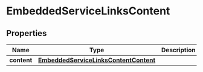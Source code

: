 

# EmbeddedServiceLinksContent


## Properties

| Name | Type | Description | Notes |
|------------ | ------------- | ------------- | -------------|
|**content** | [**EmbeddedServiceLinksContentContent**](EmbeddedServiceLinksContentContent.md) |  |  [optional] |



